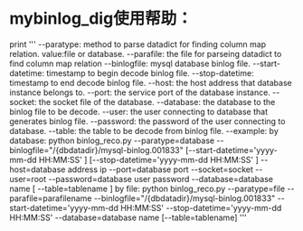 # mybinlog_dig使用帮助：

print '''
          --paratype: method to parse datadict for finding column map relation. value:file or database.
          --parafile: the file for parseing datadict to find column map relation 
          --binlogfile: mysql database binlog file.
          --start-datetime: timestamp to begin decode binlog file.
          --stop-datetime: timestamp to end decode binlog file.
          --host: the host address that database instance belongs to.
          --port: the service port of the database instance.
          --socket: the socket file of the database.
          --database: the database to the binlog file to be decode.
          --user: the user connecting to database that generates binlog file.
          --password: the password of the user connecting to database.
          --table: the table to be decode from binlog file.
          --example:
              by database: 
                  python binlog_reco.py 
                  --paratype=database 
                  --binlogfile="/{dbdatadir}/mysql-binlog.001833" 
                  [--start-datetime='yyyy-mm-dd HH:MM:SS' ]
                  [--stop-datetime='yyyy-mm-dd HH:MM:SS' ]
                  --host=database address ip 
                  --port=database port 
                  --socket=socket
                  --user=root 
                  --password=database user password 
                  --database=database name 
                  [ --table=tablename ]
              by file:
                  python binlog_reco.py
                  --paratype=file
                  --parafile=parafilename
                  --binlogfile="/{dbdatadir}/mysql-binlog.001833" 
                  --start-datetime='yyyy-mm-dd HH:MM:SS'
                  --stop-datetime='yyyy-mm-dd HH:MM:SS'
                  --database=database name
                  [--table=tablename]
          '''
